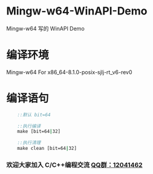 # Mingw-w64-WinAPI-Demo
Mingw-w64 写的 WinAPI Demo
# 编译环境
Mingw-w64  For  x86_64-8.1.0-posix-sjlj-rt_v6-rev0
# 编译语句

```cmd
	::默认 bit=64
	
	::执行编译
	make [bit=64|32]
	
	::执行清理
	make clean [bit=64|32]
```

### 欢迎大家加入 C/C++编程交流 [QQ群：12041462](//shang.qq.com/wpa/qunwpa?idkey=35e2aa5eaef3fa3df90c3f6887fd1624e0b7d7522a35b041894c478948ab6b0b "QQ群：12041462")

